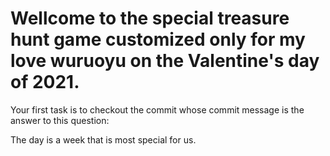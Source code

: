 # Wellcome to the special treasure hunt game customized only for my love wuruoyu on the Valentine's day of 2021.

Your first task is to checkout the commit whose commit message is the answer to this question:

The day is a week that is most special for us.